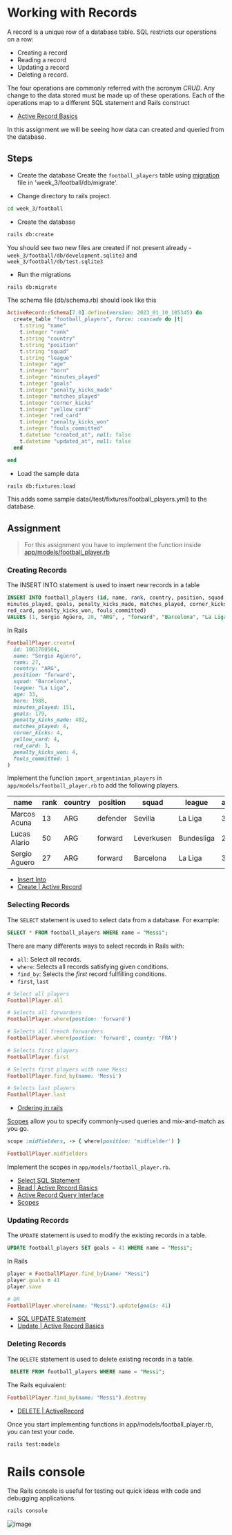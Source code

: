 # Working with Records
A record is a unique row of a database table. SQL restricts our
operations on a row:
- Creating a record
- Reading a record
- Updating a record
- Deleting a record.

The four operations are commonly referred with the acronym *CRUD*. Any
change to the data stored must be made up of these operations. Each of
the operations map to a different SQL statement and Rails construct

- [Active Record Basics ](https://guides.rubyonrails.org/active_record_basics.html#crud-reading-and-writing-data)

In this assignment we will be seeing how data can created and queried from the 
database.

## Steps

- Create the database
Create the `football_players` table using 
[migration](https://guides.rubyonrails.org/active_record_migrations.html) 
file in 'week_3/football/db/migrate'.

- Change directory to rails project.
```bash
cd week_3/football
```

- Create the database
```bash
rails db:create
```

You should see two new files are created if not present already - 
`week_3/football/db/development.sqlite3` and `week_3/football/db/test.sqlite3`

- Run the migrations
```bash
rails db:migrate
```

The schema file (db/schema.rb) should look like this

```ruby
ActiveRecord::Schema[7.0].define(version: 2023_01_10_105345) do
  create_table "football_players", force: :cascade do |t|
    t.string "name"
    t.integer "rank"
    t.string "country"
    t.string "position"
    t.string "squad"
    t.string "league"
    t.integer "age"
    t.integer "born"
    t.integer "minutes_played"
    t.integer "goals"
    t.integer "penalty_kicks_made"
    t.integer "matches_played"
    t.integer "corner_kicks"
    t.integer "yellow_card"
    t.integer "red_card"
    t.integer "penalty_kicks_won"
    t.integer "fouls_committed"
    t.datetime "created_at", null: false
    t.datetime "updated_at", null: false
  end

end
```

- Load the sample data
```bash
rails db:fixtures:load
```
This adds some sample data(/test/fixtures/football_players.yml) to the database.

## Assignment
> For this assignment you have to implement the function inside [app/models/football_player.rb](https://github.com/IRIS-NITK/IRIS-RoR-Bootcamp-2022/blob/main/week_3/football/app/models/football_player.rb)

### Creating Records
The INSERT INTO statement is used to insert new records in a table

```sql
INSERT INTO football_players (id, name, rank, country, position, squad, league, age, born, 
minutes_played, goals, penalty_kicks_made, matches_played, corner_kicks, yellow_card, 
red_card, penalty_kicks_won, fouls_committed) 
VALUES (1, Sergio Agüero, 20, "ARG", , "forward", "Barcelona", "La Liga", 33, 1988, 151, 179, 10, 4, 4, 3, 4, 1,) 
```

In Rails

```ruby
FootballPlayer.create(
  id: 1061760504,
  name: "Sergio Agüero",
  rank: 27,
  country: "ARG",
  position: "forward",
  squad: "Barcelona",
  league: "La Liga",
  age: 33,
  born: 1988,
  minutes_played: 151,
  goals: 179,
  penalty_kicks_made: 402,
  matches_played: 4,
  corner_kicks: 4,
  yellow_card: 4,
  red_card: 3,
  penalty_kicks_won: 4,
  fouls_committed: 1
)
```

Implement the function `import_argentinian_players` in
`app/models/football_player.rb` to add the following players.

|name|rank|country|position|squad|league|age|born|minutes_played|goals|penalty_kicks_made|matches_played|corner_kicks|yellow_card|red_card|penalty_kicks_won|fouls_committed|
|-|-|-|-|-|-|-|-|-|-|-|-|-|-|-|-|-|
|Marcos Acuna|13|ARG|defender|Sevilla|La Liga|30|1991|2260|105|705|31|248|81|267|235|237|
|Lucas Alario|50|ARG|forward|Leverkusen|Bundesliga|29|1992|655|79|192|27|193|148|263|64|172|
|Sergio Aguero|27|ARG|forward|Barcelona|La Liga|33|1988|151|179|402|4|52|74|81|134|146|

- [Insert Into](https://www.w3schools.com/sql/sql_insert.asp)
- [Create | Active Record](https://guides.rubyonrails.org/active_record_basics.html#create)


### Selecting Records

The `SELECT` statement is used to select data from a database. For
example:

```sql
SELECT * FROM football_players WHERE name = "Messi";
```

There are many differents ways to select records in Rails with:
- `all`: Select all records.
- `where`: Selects all records satisfying given conditions.
- `find_by`: Selects the _first_ record fullfilling conditions.
- `first`, `last`

```ruby
# Select all players
FootballPlayer.all

# Selects all forwarders
FootballPlayer.where(postion: 'forward') 

# Selects all french forwarders
FootballPlayer.where(postion: 'forward', county: 'FRA')

# Selects first players
FootballPlayer.first

# Selects first players with name Messi
FootballPlayer.find_by(name: 'Messi')

# Selects last players
FootballPlayer.last
```

- [Ordering in rails](https://guides.rubyonrails.org/active_record_querying.html#ordering)

[Scopes](https://guides.rubyonrails.org/active_record_querying.html#scopes)
allow you to specify commonly-used queries and mix-and-match as
you go.

```ruby
scope :midfielders, -> { where(position: 'midfielder') }

FootballPlayer.midfielders
```

Implement the scopes in `app/models/football_player.rb`.

- [Select SQL Statement](https://www.w3schools.com/sql/sql_select.asp)
- [Read | Active Record Basics](https://guides.rubyonrails.org/active_record_basics.html#read)
- [Active Record Query Interface](https://guides.rubyonrails.org/active_record_querying.html)
- [Scopes](https://guides.rubyonrails.org/active_record_querying.html#scopes)

### Updating Records

The `UPDATE` statement is used to modify the existing records in a
table.

```sql
UPDATE football_players SET goals = 41 WHERE name = "Messi";
```

In Rails

```ruby
player = FootballPlayer.find_by(name: "Messi")
player.goals = 41
player.save

# OR
FootballPlayer.where(name: "Messi").update(goals: 41)
```

- [SQL UPDATE Statement](https://www.w3schools.com/sql/sql_update.asp)
- [Update | Active Record Basics](https://guides.rubyonrails.org/active_record_basics.html#update)

### Deleting Records

The `DELETE` statement is used to delete existing records in a table.

```sql
 DELETE FROM football_players WHERE name = "Messi";
```

The Rails equivalent:

```ruby
FootballPlayer.find_by(name: "Messi").destroy
```

- [DELETE | ActiveRecord](https://guides.rubyonrails.org/active_record_basics.html#delete)


Once you start implementing functions in app/models/football_player.rb, you can test your code.

```bash
rails test:models
```

# Rails console
The Rails console is useful for testing out quick ideas with code and debugging applications.

```bash
rails console
```
![image](https://user-images.githubusercontent.com/66632353/212348259-fbf59057-7eb1-4e1a-af8c-634161164afc.png)
